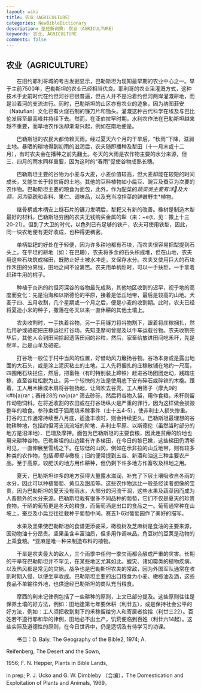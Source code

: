 ```yaml
---
layout: wiki
title: 农业（AGRICULTURE）
categories: NewBibleDictionary
description: 圣经新词典: 农业（AGRICULTURE）
keywords: 农业, AGRICULTURE
comments: false
---
```


## 农业（AGRICULTURE）

　　在旧约耶利哥城的考古发掘显示，巴勒斯坦为现知最早期的农业中心之一。早于主前7500年，巴勒斯坦的农业已经相当优良。耶利哥的农业采灌溉方式，这种技术于史前时代在约但河谷已很普遍，但古人并不是沿着约但河两岸灌溉耕地，而是沿着河的支流进行。同时，巴勒斯坦的山区亦有农业的迹象，因为纳图菲安（Natufian）文化已有火燧石制的镰刀片和锄头。灌溉这种古代科学在埃及与巴比伦发展至最高峰并持续下去。然而，在亚伯拉罕时期，水利农作法在巴勒斯坦越来越不重要，而旱地农作法却渐渐兴起，例如在南地便是。

　　巴勒斯坦的农民大都倚赖天雨。经过夏天六个月的干旱后，“秋雨”下降，滋润土地。暴晒的耕地得到初雨的滋润后，农夫随即播种及犁田（十一月末或十二月），有时农夫会在播种之前先翻土。冬天的大雨是农作物主要的水分来源，但三、四月的雨水同样重要，因为这时的“春雨”促使谷物成熟长穗。

　　巴勒斯坦主要的谷物为小麦与大麦，小麦价值较高，但大麦却能在较短的时间成长，又能生长于较贫瘠的土地。其他的豆科植物如小扁豆、豌豆及蚕豆为次要的农作物。巴勒斯坦主要的粮食为面包，此外，作为配菜的*蔬菜类主要有洋及大蒜，另为*菜疏和香料、果仁、调味品，以及充当凉拌菜的鲜嫩野生*植物。

　　继骨柄或木柄安上燧石片的镰刀发明后，犁耙又有新的改善。橡树是制造木犁最好的材料。巴勒斯坦穷困的农夫无钱购买金属的犁（来：~e{t，见：撒上十三20-21）。但到了大卫的时代，以色列已有足够的铁产，农夫可使用铁犁，因此，同一块农地便有更好收成，也种得更稠密。

　　单柄犁耙的好处在于轻便，因为许多耕地都有石块，而农夫很容易把犁提到石头上。在平坦的耕地（如：在巴珊），农夫将多余的石头积成堆，但在山地，农夫用这些石块筑成梯田，既防止好土被水冲走，又保存水分。农夫又使用巨大的石块作禾田的分界线，田地之间不设篱笆。农夫用单柄犁时，可以一手扶犁，一手拿着赶耕牛用的棍子。

　　种植于炎热的约但河深谷的谷物最先成熟，其他地区收割的迟早，视乎地的高度而变化：先是沿海和以斯德伦的平原，接着是低丘地带，最后是较高的山地。大麦于四、五月收割，几个星期或一个月之后，便是小麦的收割期。此时，农夫已经将夏造小米的种子，撒落在冬天以来一直休耕的其他土壤上。

　　农夫收割时，一手执着谷物，另一手用镰刀将谷物割下，跟着将庄稼捆扎，然后用驴或骆驼把庄稼运往打谷场。先知亚摩司曾提及以牛车运载谷物。农夫收割完毕后，其他人会到田间拾起遗落田间的谷粒，然后，家畜给放进田间吃禾秆，先是绵羊，后是山羊及骆驼。

　　打谷场一般位于村中当风的位置，好借助风力簸扬谷物。谷场本身或是露出地面的大石头，或是涂上泥灰粘土的土地。工人先将捆扎的庄稼散铺在地约一尺高，四围用石块拦住，然后，把畜牲（有时特别装上蹄铁）赶进谷场团团走动，践踏庄稼，直至谷粒松脱为止。另一个较快的方法是使用底下安有碎石或碎铁的木橇。跟着，工人用木锹或木扇将谷物扬起，让风吹去谷壳。工人用筛子（摩九9的 k#b[a{ra^；赛卅28的 na{p{a^ 筛去砂砾，然后将谷物入袋，用作食粮，禾秆则留作动物饲料。在将近收割的农田或在打谷场纵火是严重的罪行，因为这样做会损毁整年的粮食。参孙束炬于狐尾烧禾稼事件（士十五4-5），使非利士人损失惨重。打谷的工作通常持续至八月底，适逢丰收时，则会持续更久。巴勒斯坦最理想的谷物耕种地，包括约但河支流流域的阶地、非利士平原、以斯德伦（虽然当时部分的地方是沼泽地）、巴珊及摩押。面包为巴勒斯坦的主要食粮，因此连贫瘠的阶地也用来耕种谷物。巴勒斯坦的山边建有许多梯田，在今日的黎巴嫩，这些梯田仍清晰可见，一直伸展至雪线之下。在较低的山冈，例如在示非拉的山丘地带，则有较多种类的农作物，包括*葡萄与*橄榄；旧约便常提到五谷、新酒和油这三种主要农产品。至于高原，较肥沃的地方用作耕种，但仍剩下许多地方作畜牧及林地之用。

　　夏天，巴勒斯坦许多的地方获得大量露水滋润，补充了下层土壤吸收自冬雨的水分，因此可以种植葡萄、黄瓜及甜瓜等。这些农作物远比一般圣经读者想像的宝贵，因为巴勒斯坦的夏天没有雨水，大部分的河流干涸，这些水果及蔬菜因而成为人畜额外的水分来源。巴勒斯坦栽有很多不同品种的葡萄，它们不仅是夏天的珍贵食物，干晒的葡萄更是冬天的粮食，而葡萄酒是出口的食品之一。葡萄通常种在山坡上，蚕豆及小扁豆往往栽种于葡萄中间。赛五1-6对葡萄园作了美好的描写。

　　水果及坚果使巴勒斯坦的食谱更添姿采，橄榄树及芝麻树是食油的主要来源，因动物油十分昂贵。坚果虽含丰富油质，但多用作调味品。角豆树的豆荚是动物的上乘食粮。*亚麻是唯一种来制造布料的植物。

　　干旱是农夫最大的敌人，三个雨季中任何一季欠雨都会酿成严重的灾害。长期的干旱在巴勒斯坦并不罕见，在某些地区尤其如此。蝗灾、诸如霉类的植物疾病、以及热风都是常见的灾祸。战争也是巴勒斯坦农夫的常敌，因为外国军队通常在收割时期入侵，以便坐享收成。巴勒斯坦主要的出口粮食为小麦、橄榄油及酒，这些食品不单输往外地，也供途经巴勒斯坦的商队充当粮食。

　　摩西的利未记律例包括了一些耕种的原则，上文已部分提及。这些原则往往是保养土壤的好方法，例如：田地逢第七年要休耕（利廿五），或是保持社会公平的好方法，例如：工人须把收割剩下的禾稼留给穷人和寄居者捡拾（利廿三22）。百姓若不遵行耶和华的律例，田地必不出土产，饥荒便临到百姓（利廿六14起）。这些实际及道德性的原则，在今日世界中，仍是适切及有待学习的功课。

　　书目：D. Baly, The Geography of the Bible2, 1974; A.

Reifenberg, The Desert and the Sown,

1956; F. N. Hepper, Plants in Bible Lands,

in prep; P. J. Ucko and G. W. Dimbleby （合编），The Domestication and Exploitation of Plants and Animals, 1969。








